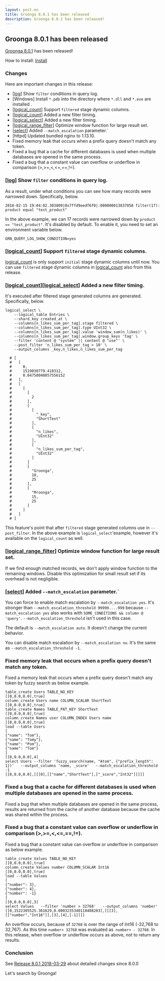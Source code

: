 ```yaml
---
layout: post.en
title: Groonga 8.0.1 has been released
description: Groonga 8.0.1 has been released!
---
```


## Groonga 8.0.1 has been released

[Groonga 8.0.1](/docs/news.html#release-8-0-1) has been released!

How to install: [Install](/docs/install.html)

### Changes

Here are important changes in this release:

  * [[log](/docs/reference/log.html)] Show ``filter`` conditions in query log.
  * [Windows] Install ``*.pdb`` into the directory where ``*.dll`` and ``*.exe`` are installed .
  * [[logical_count](/docs/reference/commands/logical_count.html)] Support `filtered`
  stage dynamic columns.
  * [[logical_count](/docs/reference/commands/logical_count.html#post-filter)] Added a new filter timing.
  * [[logical_select](/docs/reference/commands/logical_select.html#post-filter)] Added a new filter timing.
  * [[logical_range_filter](/docs/reference/commands/logical_range_filter.html)] Optimize window function for large result set.
  * [[select](/docs/reference/commands/select.html)] Added `--match_escalation` parameter.`
  * [httpd] Updated bundled nginx to 1.13.10.
  * Fixed memory leak that occurs when a prefix query doesn't match any token.
  * Fixed a bug that a cache for different databases is used when multiple databases are opened in the same process.
  * Fixed a bug that a constant value can overflow or underflow in comparison (>,>=,<,<=,==,!=).

### [[log](/docs/reference/log.html)] Show ``filter`` conditions in query log.

As a result, under what conditions you can see how many records were narrowed down.
Specifically, below.

```text
2018-02-15 19:04:02.303809|0x7ffd9eedf6f0|:000000013837058 filter(17): product equal "test_product"
```

In the above example, we can 17 records were narrowed down by `product == "test_product"`.
It's disabled by default. To enable it, you need to set an environment variable below.

```
GRN_QUERY_LOG_SHOW_CONDITION=yes
```

### [[logical_count](/docs/reference/commands/logical_count.html)] Support `filtered` stage dynamic columns.

[logical_count](/docs/reference/commands/logical_count.html) is only support `initial` stage dynamic columns until now.
You can use `filtered` stage dynamic columns in [logical_count](/docs/reference/commands/logical_count.html) also from this release.

### [[logical_count](/docs/reference/commands/logical_count.html#post-filter)][[logical_select](/docs/reference/commands/logical_select.html#post-filter)] Added a new filter timing.

It's executed after filtered stage generated columns are generated.
Specifically, below.

```text
logical_select \
    --logical_table Entries \
    --shard_key created_at \
    --columns[n_likes_sum_per_tag].stage filtered \
    --columns[n_likes_sum_per_tag].type UInt32 \
    --columns[n_likes_sum_per_tag].value 'window_sum(n_likes)' \
    --columns[n_likes_sum_per_tag].window.group_keys 'tag' \
    --filter 'content @ "system" || content @ "use"' \
    --post_filter 'n_likes_sum_per_tag > 10' \
    --output_columns _key,n_likes,n_likes_sum_per_tag

  # [
  #   [
  #     0, 
  #     1519030779.410312,
  #     0.04758048057556152
  #   ], 
  #   [
  #     [
  #       [
  #         2
  #       ], 
  #       [
  #         [
  #           "_key", 
  #           "ShortText"
  #         ], 
  #         [
  #           "n_likes", 
  #           "UInt32"
  #         ], 
  #         [
  #           "n_likes_sum_per_tag", 
  #           "UInt32"
  #         ]
  #       ]
  #       [
  #         "Groonga", 
  #         10, 
  #         25
  #       ], 
  #       [
  #         "Mroonga", 
  #         15, 
  #         25
  #       ]
  #     ]
  #   ]
  # ]
```

This feature's point that after `filtered` stage generated columns use in `--post_filter`.
In the above example is `logical_select`'example, however it's available on the `logical_count` as well.

### [[logical_range_filter](/docs/reference/commands/logical_range_filter.html)] Optimize window function for large result set.

If we find enough matched records, we don't apply window function to the remaining windows.
Disable this optimization for small result set if its overhead is not negligible.

### [[select](/docs/reference/commands/select.html)] Added `--match_escalation` parameter.`

You can force to enable match escalation by ``--match_escalation yes``.
It's stronger than ``--match_escalation_threshold 99999....999`` because ``--match_escalation yes`` also works with ``SOME_CONDITIONS && column @ 'query'``.
``--match_escalation_threshold`` isn't used in this case.

The default is ``--match_escalation auto``. It doesn't change the current behavior.

You can disable match escalation by ``--match_escalation no``.
It's the same as ``--match_escalation_threshold -1``.

### Fixed memory leak that occurs when a prefix query doesn't match any token.

Fixed a memory leak that occurs when a prefix query doesn't match any token by fuzzy search as below example.

```
table_create Users TABLE_NO_KEY
[[0,0.0,0.0],true]
column_create Users name COLUMN_SCALAR ShortText
[[0,0.0,0.0],true]
table_create Names TABLE_PAT_KEY ShortText
[[0,0.0,0.0],true]
column_create Names user COLUMN_INDEX Users name
[[0,0.0,0.0],true]
load --table Users
[
{"name": "Tom"},
{"name": "Tomy"},
{"name": "Pom"},
{"name": "Tom"}
]
[[0,0.0,0.0],4]
select Users --filter 'fuzzy_search(name, "Atom", {"prefix_length": 1})'   --output_columns 'name, _score'   --match_escalation_threshold -1
[[0,0.0,0.0],[[[0],[["name","ShortText"],["_score","Int32"]]]]]
```

### Fixed a bug that a cache for different databases is used when multiple databases are opened in the same process.

Fixed a bug that when multiple databases are opened in the same process, results are returned from the cache of another database because the cache was shared within the process.

### Fixed a bug that a constant value can overflow or underflow in comparison (>,>=,<,<=,==,!=).

Fixed a bug that a constant value can overflow or underflow in comparison as below example.

```
table_create Values TABLE_NO_KEY
[[0,0.0,0.0],true]
column_create Values number COLUMN_SCALAR Int16
[[0,0.0,0.0],true]
load --table Values
[
{"number": 3},
{"number": 4},
{"number": -1}
]
[[0,0.0,0.0],3]
select Values   --filter 'number > 32768'   --output_columns 'number'
[[0,1522305525.361629,0.0003235340118408203],[[[3],[["number","Int16"]],[3],[4],[-1]]]]
```

An overflow occurs, because of `32768` is over the range of Int16 (-32,768 to 32,767).
As this time `number> 32768` was evaluated as` number> - 32768`.
In this release, when overflow or underflow occurs as above, not to return any results.

### Conclusion

See [Release 8.0.1 2018-03-29](/docs/news.html#release-8-0-1) about detailed changes since 8.0.0

Let's search by Groonga!
